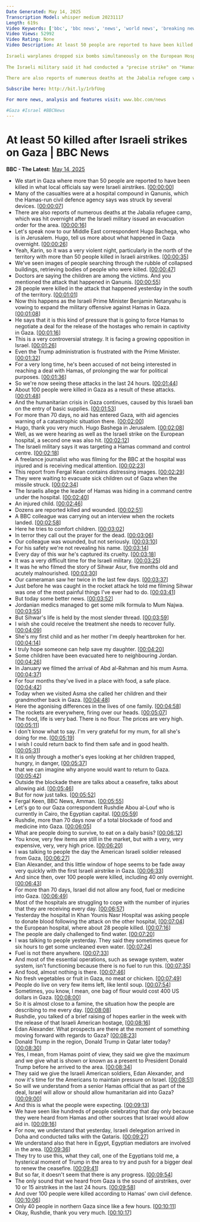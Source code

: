 ```yaml
---
Date Generated: May 14, 2025
Transcription Model: whisper medium 20231117
Length: 619s
Video Keywords: ['bbc', 'bbc news', 'news', 'world news', 'breaking news', 'us news', 'world', 'america', 'usa', 'usa news', 'india news']
Video Views: 52992
Video Rating: None
Video Description: At least 50 people are reported to have been killed in Gaza in what local officials say were Israeli air strikes.
 
Israeli warplanes dropped six bombs simultaneously on the European Hospital in Khan Younis, a spokesman for the Hamas-run civil defence agency has said, killing 28.
 
The Israeli military said it had conducted a "precise strike" on "Hamas terrorists in a command and control centre" which it claimed was beneath the hospital.
 
There are also reports of numerous deaths at the Jabalia refugee camp which was hit overnight after the Israeli military issued an evacuation order for the area.

Subscribe here: http://bit.ly/1rbfUog

For more news, analysis and features visit: www.bbc.com/news 

#Gaza #Israel #BBCNews
---
```


# At least 50 killed after Israeli strikes on Gaza | BBC News
**BBC - The Latest:** [May 14, 2025](https://www.youtube.com/watch?v=Gns3xdQ12HI)
*  We start in Gaza where more than 50 people are reported to have been killed in what local officials say were Israeli airstrikes. [[00:00:00](https://www.youtube.com/watch?v=Gns3xdQ12HI&t=0.0s)]
*  Many of the casualties were at a hospital compound in Qanunis, which the Hamas-run civil defence agency says was struck by several devices. [[00:00:07](https://www.youtube.com/watch?v=Gns3xdQ12HI&t=7.0s)]
*  There are also reports of numerous deaths at the Jabalia refugee camp, which was hit overnight after the Israeli military issued an evacuation order for the area. [[00:00:16](https://www.youtube.com/watch?v=Gns3xdQ12HI&t=16.0s)]
*  Let's speak now to our Middle East correspondent Hugo Bachega, who is in Jerusalem. Hugo, tell us more about what happened in Gaza overnight. [[00:00:26](https://www.youtube.com/watch?v=Gns3xdQ12HI&t=26.0s)]
*  Yeah, Karin, so it was a very violent night, particularly in the north of the territory with more than 50 people killed in Israeli airstrikes. [[00:00:35](https://www.youtube.com/watch?v=Gns3xdQ12HI&t=35.0s)]
*  We've seen images of people searching through the rubble of collapsed buildings, retrieving bodies of people who were killed. [[00:00:47](https://www.youtube.com/watch?v=Gns3xdQ12HI&t=47.0s)]
*  Doctors are saying the children are among the victims. And you mentioned the attack that happened in Qanunis. [[00:00:55](https://www.youtube.com/watch?v=Gns3xdQ12HI&t=55.0s)]
*  28 people were killed in the attack that happened yesterday in the south of the territory. [[00:01:01](https://www.youtube.com/watch?v=Gns3xdQ12HI&t=61.0s)]
*  Now this happens as the Israeli Prime Minister Benjamin Netanyahu is vowing to expand the military offensive against Hamas in Gaza. [[00:01:08](https://www.youtube.com/watch?v=Gns3xdQ12HI&t=68.0s)]
*  He says that it is this kind of pressure that is going to force Hamas to negotiate a deal for the release of the hostages who remain in captivity in Gaza. [[00:01:16](https://www.youtube.com/watch?v=Gns3xdQ12HI&t=76.0s)]
*  This is a very controversial strategy. It is facing a growing opposition in Israel. [[00:01:26](https://www.youtube.com/watch?v=Gns3xdQ12HI&t=86.0s)]
*  Even the Trump administration is frustrated with the Prime Minister. [[00:01:32](https://www.youtube.com/watch?v=Gns3xdQ12HI&t=92.0s)]
*  For a very long time, he's been accused of not being interested in reaching a deal with Hamas, of prolonging the war for political purposes. [[00:01:36](https://www.youtube.com/watch?v=Gns3xdQ12HI&t=96.0s)]
*  So we're now seeing these attacks in the last 24 hours. [[00:01:44](https://www.youtube.com/watch?v=Gns3xdQ12HI&t=104.0s)]
*  About 100 people were killed in Gaza as a result of these attacks. [[00:01:48](https://www.youtube.com/watch?v=Gns3xdQ12HI&t=108.0s)]
*  And the humanitarian crisis in Gaza continues, caused by this Israeli ban on the entry of basic supplies. [[00:01:53](https://www.youtube.com/watch?v=Gns3xdQ12HI&t=113.0s)]
*  For more than 70 days, no aid has entered Gaza, with aid agencies warning of a catastrophic situation there. [[00:02:00](https://www.youtube.com/watch?v=Gns3xdQ12HI&t=120.0s)]
*  Hugo, thank you very much. Hugo Bashega in Jerusalem. [[00:02:08](https://www.youtube.com/watch?v=Gns3xdQ12HI&t=128.0s)]
*  Well, as we were hearing as well as the Israeli strike on the European hospital, a second one was also hit. [[00:02:12](https://www.youtube.com/watch?v=Gns3xdQ12HI&t=132.0s)]
*  The Israeli military says it was targeting a Hamas command and control centre. [[00:02:18](https://www.youtube.com/watch?v=Gns3xdQ12HI&t=138.0s)]
*  A freelance journalist who was filming for the BBC at the hospital was injured and is receiving medical attention. [[00:02:23](https://www.youtube.com/watch?v=Gns3xdQ12HI&t=143.0s)]
*  This report from Fergal Kean contains distressing images. [[00:02:29](https://www.youtube.com/watch?v=Gns3xdQ12HI&t=149.0s)]
*  They were waiting to evacuate sick children out of Gaza when the missile struck. [[00:02:34](https://www.youtube.com/watch?v=Gns3xdQ12HI&t=154.0s)]
*  The Israelis allege the leader of Hamas was hiding in a command centre under the hospital. [[00:02:40](https://www.youtube.com/watch?v=Gns3xdQ12HI&t=160.0s)]
*  An injured child. [[00:02:46](https://www.youtube.com/watch?v=Gns3xdQ12HI&t=166.0s)]
*  Dozens are reported killed and wounded. [[00:02:51](https://www.youtube.com/watch?v=Gns3xdQ12HI&t=171.0s)]
*  A BBC colleague was carrying out an interview when the rockets landed. [[00:02:58](https://www.youtube.com/watch?v=Gns3xdQ12HI&t=178.0s)]
*  Here he tries to comfort children. [[00:03:02](https://www.youtube.com/watch?v=Gns3xdQ12HI&t=182.0s)]
*  In terror they call out the prayer for the dead. [[00:03:06](https://www.youtube.com/watch?v=Gns3xdQ12HI&t=186.0s)]
*  Our colleague was wounded, but not seriously. [[00:03:10](https://www.youtube.com/watch?v=Gns3xdQ12HI&t=190.0s)]
*  For his safety we're not revealing his name. [[00:03:14](https://www.youtube.com/watch?v=Gns3xdQ12HI&t=194.0s)]
*  Every day of this war he's captured its cruelty. [[00:03:18](https://www.youtube.com/watch?v=Gns3xdQ12HI&t=198.0s)]
*  It was a very difficult time for the Israeli military. [[00:03:25](https://www.youtube.com/watch?v=Gns3xdQ12HI&t=205.0s)]
*  It was he who filmed the story of Sihwar Asur, five months old and acutely malnourished. [[00:03:30](https://www.youtube.com/watch?v=Gns3xdQ12HI&t=210.0s)]
*  Our cameraman saw her twice in the last few days. [[00:03:37](https://www.youtube.com/watch?v=Gns3xdQ12HI&t=217.0s)]
*  Just before he was caught in the rocket attack he told me filming Sihwar was one of the most painful things I've ever had to do. [[00:03:41](https://www.youtube.com/watch?v=Gns3xdQ12HI&t=221.0s)]
*  But today some better news. [[00:03:52](https://www.youtube.com/watch?v=Gns3xdQ12HI&t=232.0s)]
*  Jordanian medics managed to get some milk formula to Mum Najwa. [[00:03:55](https://www.youtube.com/watch?v=Gns3xdQ12HI&t=235.0s)]
*  But Sihwar's life is held by the most slender thread. [[00:03:59](https://www.youtube.com/watch?v=Gns3xdQ12HI&t=239.0s)]
*  I wish she could receive the treatment she needs to recover fully. [[00:04:09](https://www.youtube.com/watch?v=Gns3xdQ12HI&t=249.0s)]
*  She's my first child and as her mother I'm deeply heartbroken for her. [[00:04:14](https://www.youtube.com/watch?v=Gns3xdQ12HI&t=254.0s)]
*  I truly hope someone can help save my daughter. [[00:04:20](https://www.youtube.com/watch?v=Gns3xdQ12HI&t=260.0s)]
*  Some children have been evacuated here to neighbouring Jordan. [[00:04:26](https://www.youtube.com/watch?v=Gns3xdQ12HI&t=266.0s)]
*  In January we filmed the arrival of Abd al-Rahman and his mum Asma. [[00:04:37](https://www.youtube.com/watch?v=Gns3xdQ12HI&t=277.0s)]
*  For four months they've lived in a place with food, a safe place. [[00:04:42](https://www.youtube.com/watch?v=Gns3xdQ12HI&t=282.0s)]
*  Today when we visited Asma she called her children and their grandmother back in Gaza. [[00:04:48](https://www.youtube.com/watch?v=Gns3xdQ12HI&t=288.0s)]
*  Here the agonising differences in the lives of one family. [[00:04:58](https://www.youtube.com/watch?v=Gns3xdQ12HI&t=298.0s)]
*  The rockets are everywhere, firing over our heads. [[00:05:07](https://www.youtube.com/watch?v=Gns3xdQ12HI&t=307.0s)]
*  The food, life is very bad. There is no flour. The prices are very high. [[00:05:11](https://www.youtube.com/watch?v=Gns3xdQ12HI&t=311.0s)]
*  I don't know what to say. I'm very grateful for my mum, for all she's doing for me. [[00:05:19](https://www.youtube.com/watch?v=Gns3xdQ12HI&t=319.0s)]
*  I wish I could return back to find them safe and in good health. [[00:05:31](https://www.youtube.com/watch?v=Gns3xdQ12HI&t=331.0s)]
*  It is only through a mother's eyes looking at her children trapped, hungry, in danger, [[00:05:37](https://www.youtube.com/watch?v=Gns3xdQ12HI&t=337.0s)]
*  that we can imagine why anyone would want to return to Gaza. [[00:05:42](https://www.youtube.com/watch?v=Gns3xdQ12HI&t=342.0s)]
*  Outside the blockade there are talks about a ceasefire, talks about allowing aid. [[00:05:46](https://www.youtube.com/watch?v=Gns3xdQ12HI&t=346.0s)]
*  But for now just talks. [[00:05:52](https://www.youtube.com/watch?v=Gns3xdQ12HI&t=352.0s)]
*  Fergal Keen, BBC News, Amman. [[00:05:55](https://www.youtube.com/watch?v=Gns3xdQ12HI&t=355.0s)]
*  Let's go to our Gaza correspondent Rushdie Abou al-Louf who is currently in Cairo, the Egyptian capital. [[00:05:59](https://www.youtube.com/watch?v=Gns3xdQ12HI&t=359.0s)]
*  Rushdie, more than 70 days now of a total blockade of food and medicine into Gaza. [[00:06:05](https://www.youtube.com/watch?v=Gns3xdQ12HI&t=365.0s)]
*  What are people doing to survive, to eat on a daily basis? [[00:06:12](https://www.youtube.com/watch?v=Gns3xdQ12HI&t=372.0s)]
*  You know, very few items are still in the market, but with a very, very expensive, very, very high price. [[00:06:20](https://www.youtube.com/watch?v=Gns3xdQ12HI&t=380.0s)]
*  I was talking to people the day the American Israeli soldier released from Gaza, [[00:06:27](https://www.youtube.com/watch?v=Gns3xdQ12HI&t=387.0s)]
*  Elan Alexander, and this little window of hope seems to be fade away very quickly with the first Israeli airstrike in Gaza. [[00:06:33](https://www.youtube.com/watch?v=Gns3xdQ12HI&t=393.0s)]
*  And since then, over 100 people were killed, including 40 only overnight. [[00:06:43](https://www.youtube.com/watch?v=Gns3xdQ12HI&t=403.0s)]
*  For more than 70 days, Israel did not allow any food, fuel or medicine into Gaza. [[00:06:49](https://www.youtube.com/watch?v=Gns3xdQ12HI&t=409.0s)]
*  Most of the hospitals are struggling to cope with the number of injuries that they are receiving every day. [[00:06:57](https://www.youtube.com/watch?v=Gns3xdQ12HI&t=417.0s)]
*  Yesterday the hospital in Khan Younis Nasr Hospital was asking people to donate blood following the attack on the other hospital, [[00:07:04](https://www.youtube.com/watch?v=Gns3xdQ12HI&t=424.0s)]
*  the European hospital, where about 28 people killed. [[00:07:16](https://www.youtube.com/watch?v=Gns3xdQ12HI&t=436.0s)]
*  The people are daily challenged to find water. [[00:07:20](https://www.youtube.com/watch?v=Gns3xdQ12HI&t=440.0s)]
*  I was talking to people yesterday. They said they sometimes queue for six hours to get some uncleaned even water. [[00:07:24](https://www.youtube.com/watch?v=Gns3xdQ12HI&t=444.0s)]
*  Fuel is not there anywhere. [[00:07:33](https://www.youtube.com/watch?v=Gns3xdQ12HI&t=453.0s)]
*  And most of the essential operations, such as sewage system, water system, isn't functioning because there is no fuel to run this. [[00:07:35](https://www.youtube.com/watch?v=Gns3xdQ12HI&t=455.0s)]
*  And food, almost nothing is there. [[00:07:46](https://www.youtube.com/watch?v=Gns3xdQ12HI&t=466.0s)]
*  No fresh vegetables or fruit in Gaza, no meat or chicken. [[00:07:49](https://www.youtube.com/watch?v=Gns3xdQ12HI&t=469.0s)]
*  People do live on very few items left, like lentil soup. [[00:07:54](https://www.youtube.com/watch?v=Gns3xdQ12HI&t=474.0s)]
*  Sometimes, you know, I mean, one bag of flour would cost 400 US dollars in Gaza. [[00:08:00](https://www.youtube.com/watch?v=Gns3xdQ12HI&t=480.0s)]
*  So it is almost close to a famine, the situation how the people are describing to me every day. [[00:08:08](https://www.youtube.com/watch?v=Gns3xdQ12HI&t=488.0s)]
*  Rushdie, you talked of a brief raising of hopes earlier in the week with the release of that Israeli American hostage, [[00:08:16](https://www.youtube.com/watch?v=Gns3xdQ12HI&t=496.0s)]
*  Edan Alexander. What prospects are there at the moment of something moving forward with regards to Gaza? [[00:08:23](https://www.youtube.com/watch?v=Gns3xdQ12HI&t=503.0s)]
*  Donald Trump in the region, Donald Trump in Qatar later today? [[00:08:30](https://www.youtube.com/watch?v=Gns3xdQ12HI&t=510.0s)]
*  Yes, I mean, from Hamas point of view, they said we give the maximum and we give what is shown or known as a present to President Donald Trump before he arrived to the area. [[00:08:34](https://www.youtube.com/watch?v=Gns3xdQ12HI&t=514.0s)]
*  They said we give the Israeli American soldiers, Edan Alexander, and now it's time for the Americans to maintain pressure on Israel. [[00:08:51](https://www.youtube.com/watch?v=Gns3xdQ12HI&t=531.0s)]
*  So will we understand from a senior Hamas official that as part of the deal, Israel will allow or should allow humanitarian aid into Gaza? [[00:09:00](https://www.youtube.com/watch?v=Gns3xdQ12HI&t=540.0s)]
*  And this is what the people were expecting. [[00:09:13](https://www.youtube.com/watch?v=Gns3xdQ12HI&t=553.0s)]
*  We have seen like hundreds of people celebrating that day only because they were heard from Hamas and other sources that Israel would allow aid in. [[00:09:16](https://www.youtube.com/watch?v=Gns3xdQ12HI&t=556.0s)]
*  For now, we understand that yesterday, Israeli delegation arrived in Doha and conducted talks with the Qataris. [[00:09:27](https://www.youtube.com/watch?v=Gns3xdQ12HI&t=567.0s)]
*  We understand also that here in Egypt, Egyptian mediators are involved in the area. [[00:09:36](https://www.youtube.com/watch?v=Gns3xdQ12HI&t=576.0s)]
*  They try to use this, what they call, one of the Egyptians told me, a hysterical moment of Trump in the area to try and push for a bigger deal to renew the ceasefire. [[00:09:41](https://www.youtube.com/watch?v=Gns3xdQ12HI&t=581.0s)]
*  But so far, it doesn't seem that there is any progress. [[00:09:54](https://www.youtube.com/watch?v=Gns3xdQ12HI&t=594.0s)]
*  The only sound that we heard from Gaza is the sound of airstrikes, over 10 or 15 airstrikes in the last 24 hours. [[00:09:58](https://www.youtube.com/watch?v=Gns3xdQ12HI&t=598.0s)]
*  And over 100 people were killed according to Hamas' own civil defence. [[00:10:06](https://www.youtube.com/watch?v=Gns3xdQ12HI&t=606.0s)]
*  Only 40 people in northern Gaza since like a few hours. [[00:10:11](https://www.youtube.com/watch?v=Gns3xdQ12HI&t=611.0s)]
*  Okay, Rushdie, thank you very much. [[00:10:17](https://www.youtube.com/watch?v=Gns3xdQ12HI&t=617.0s)]
